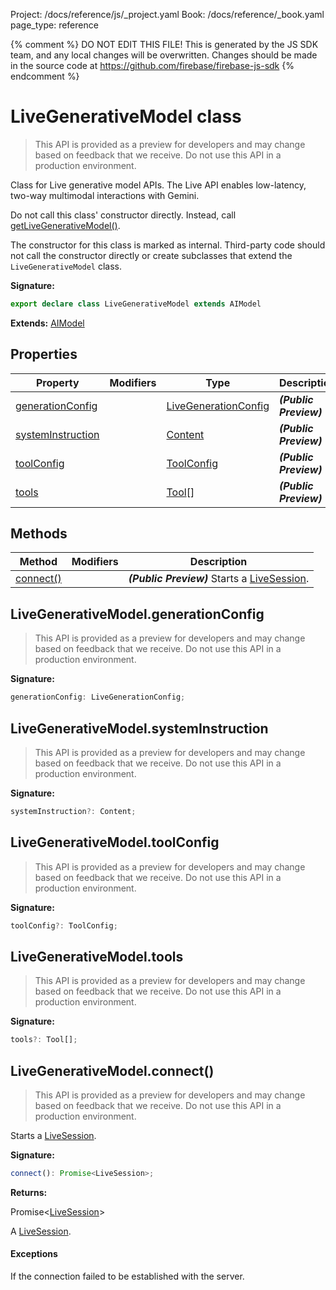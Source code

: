 Project: /docs/reference/js/_project.yaml
Book: /docs/reference/_book.yaml
page_type: reference

{% comment %}
DO NOT EDIT THIS FILE!
This is generated by the JS SDK team, and any local changes will be
overwritten. Changes should be made in the source code at
https://github.com/firebase/firebase-js-sdk
{% endcomment %}

# LiveGenerativeModel class
> This API is provided as a preview for developers and may change based on feedback that we receive. Do not use this API in a production environment.
> 

Class for Live generative model APIs. The Live API enables low-latency, two-way multimodal interactions with Gemini.

Do not call this class' constructor directly. Instead, call [getLiveGenerativeModel()](./ai.md#getlivegenerativemodel_f2099ac)<!-- -->.

The constructor for this class is marked as internal. Third-party code should not call the constructor directly or create subclasses that extend the `LiveGenerativeModel` class.

<b>Signature:</b>

```typescript
export declare class LiveGenerativeModel extends AIModel 
```
<b>Extends:</b> [AIModel](./ai.aimodel.md#aimodel_class)

## Properties

|  Property | Modifiers | Type | Description |
|  --- | --- | --- | --- |
|  [generationConfig](./ai.livegenerativemodel.md#livegenerativemodelgenerationconfig) |  | [LiveGenerationConfig](./ai.livegenerationconfig.md#livegenerationconfig_interface) | <b><i>(Public Preview)</i></b> |
|  [systemInstruction](./ai.livegenerativemodel.md#livegenerativemodelsysteminstruction) |  | [Content](./ai.content.md#content_interface) | <b><i>(Public Preview)</i></b> |
|  [toolConfig](./ai.livegenerativemodel.md#livegenerativemodeltoolconfig) |  | [ToolConfig](./ai.toolconfig.md#toolconfig_interface) | <b><i>(Public Preview)</i></b> |
|  [tools](./ai.livegenerativemodel.md#livegenerativemodeltools) |  | [Tool](./ai.md#tool)<!-- -->\[\] | <b><i>(Public Preview)</i></b> |

## Methods

|  Method | Modifiers | Description |
|  --- | --- | --- |
|  [connect()](./ai.livegenerativemodel.md#livegenerativemodelconnect) |  | <b><i>(Public Preview)</i></b> Starts a [LiveSession](./ai.livesession.md#livesession_class)<!-- -->. |

## LiveGenerativeModel.generationConfig

> This API is provided as a preview for developers and may change based on feedback that we receive. Do not use this API in a production environment.
> 

<b>Signature:</b>

```typescript
generationConfig: LiveGenerationConfig;
```

## LiveGenerativeModel.systemInstruction

> This API is provided as a preview for developers and may change based on feedback that we receive. Do not use this API in a production environment.
> 

<b>Signature:</b>

```typescript
systemInstruction?: Content;
```

## LiveGenerativeModel.toolConfig

> This API is provided as a preview for developers and may change based on feedback that we receive. Do not use this API in a production environment.
> 

<b>Signature:</b>

```typescript
toolConfig?: ToolConfig;
```

## LiveGenerativeModel.tools

> This API is provided as a preview for developers and may change based on feedback that we receive. Do not use this API in a production environment.
> 

<b>Signature:</b>

```typescript
tools?: Tool[];
```

## LiveGenerativeModel.connect()

> This API is provided as a preview for developers and may change based on feedback that we receive. Do not use this API in a production environment.
> 

Starts a [LiveSession](./ai.livesession.md#livesession_class)<!-- -->.

<b>Signature:</b>

```typescript
connect(): Promise<LiveSession>;
```
<b>Returns:</b>

Promise&lt;[LiveSession](./ai.livesession.md#livesession_class)<!-- -->&gt;

A [LiveSession](./ai.livesession.md#livesession_class)<!-- -->.

#### Exceptions

If the connection failed to be established with the server.

